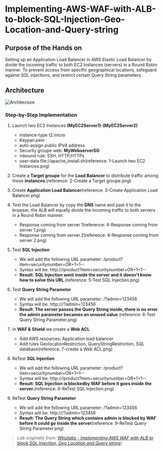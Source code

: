 # Implementing-AWS-WAF-with-ALB-to-block-SQL-Injection-Geo-Location-and-Query-string

## Purpose of the Hands on


Setting up an Application Load Balancer in AWS Elastic Load Balancer by divide the incoming traffic to both EC2 Instances (servers) in a Round Robin manner. To prevent access from specific geographical locations, safeguard against SQL injections, and restrict certain Query String parameters. 
## Architecture

![Architecture](https://github.com/user-attachments/assets/fde74253-d92c-4514-a1ab-a4e9d5f4b35a)



### Step-by-Step Implementation

1. Launch two EC2 Instances <b>(MyEC2Server1)</b>-<b>(MyEC2Server2)</b>
   - instance-type t2.micro
   - Keypair.pem
   - auto-assign public IPV4 address
   - Security groupe web: <b>MyWebserverSG</b>
   - inbound rule: SSH, HTTP,HTTPs
   - user-data file://apache_install.sh(reference: 1-Launch two EC2 Instances.png)
2. Create a <b>Target groupe</b> for the <b>Load Balancer</b> to distribute traffic among these <b>instances</b>.(reference: 2-Create a Target groupe.png)
3. Create <b>Application Load Balancer</b>(reference: 3-Create Application Load Balancer.png)
4. Test the Load Balancer by copy the <b>DNS</b> name and past it to the browser, the ALB will equally divide the incoming traffic to both servers in a Round Robin manner.
   - Response coming from server 1(reference: 4-Response coming from server 1.png)
   - Response coming from server 2(reference: 4-Response coming from server 2.png)
   
5. Test <b>SQL Injection</b>
   - We will add the following URL parameter: /product?item=securitynumber+OR+1=1--
   - Syntax will be: http://<ELB DNS>/product?item=securitynumber+OR+1=1--
   - <b>Result</b>: <b>SQL Injection went inside the server and it doesn't know how to solve this URL</b>.(reference: 5-Test SQL Injection.png)
6. Test <b>Query String Parameter</b>
   - We will add the following URL parameter: /?admin=123456
   - Syntax will be: http://<ELB DNS>/?admin=123456
   - <b>Result</b>: <b>The server passes the Query String inside, there is no error the admin parameter becames an unused value</b>.(reference: 6-Test Query String Parameter.png)
     
7. In <b>WAF & Shield</b> we create a <b>Web ACL</b>
   - Add AWS resources: Application load balancer
   - Add rules GeolocationRestriction, QueryStringRestriction, SQL database(reference: 7-create a Web ACL.png)
  
8. ReTest <b>SQL Injection</b>
   - We will add the following URL parameter: /product?item=securitynumber+OR+1=1--
   - Syntax will be: http://<ELB DNS>/product?item=securitynumber+OR+1=1--
   - <b>Result</b>: <b>SQL Injection is blockedby WAF before it goes inside the server.</b>(reference: 8-ReTest SQL Injection.png)
   
9. ReTest <b>Query String Parameter</b>
   - We will add the following URL parameter: /?admin=123456
   - Syntax will be: http://<ELB DNS>/?admin=123456
   - <b>Result</b>: <b>The Query String which contains admin is blocked by WAF before it could go inside the server</b>(reference: 9-ReTest Query String Parameter.png)

 
    

> *Lab originally from: [Whizlabs - Implementing AWS WAF with ALB to block SQL Injection, Geo Location and Query string](https://www.whizlabs.com/labs/implementing-aws-waf-with-alb-to-block-sql-injection-geo-location-and-query-string/))*



